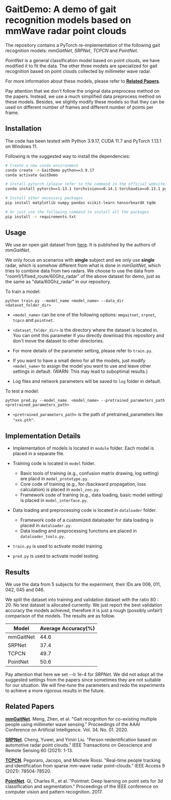 # GaitDemo: A demo of gait recognition models based on mmWave radar point clouds
The repository contains a PyTorch re-implementation of the following gait recognition models: *mmGaitNet*, *SRPNet*, *TCPCN* and *PointNet*.

*PointNet* is a general classification model based on point clouds, we have modified it to fit the data. The other three models are specialized for gait recognition based on point clouds collected by millimeter wave radar.

For more information about these models, please refer to [**Related Papers**](#click_jump).

Pay attention that we don't follow the original data preprocess method on the papers. Instead, we use a much simplified data preprocess method on these models. Besides, we slightly modify these models so that they can be used on different number of frames and different number of points per frame.

## Installation
The code has been tested with Python 3.9.17, CUDA 11.7 and PyTorch 1.13.1 on Windows 11.

Following is the suggested way to install the dependencies: 
```bash
# Create a new conda environment
conda create -n GaitDemo python==3.9.17
conda activate GaitDemo

# Install pytorch (please refer to the command in the official website)
conda install pytorch==1.13.1 torchvision==0.14.1 torchaudio==0.13.1 pytorch-cuda=11.7 -c pytorch -c nvidia

# Install other necessary packages
pip install matplotlib numpy pandas scikit-learn tensorboardX tqdm

# Or just use the following command to install all the packages
pip install -r requirements.txt
```

## Usage
We use an open gait dataset from <a href="https://github.com/mmGait/people-gait" target="_blank">here</a>. It is published by the authors of *mmGaitNet*.

We only focus on scenarios with **single** subject and we only use **single** radar, which is somehow different from what is done in *mmGaitNet*, which tries to combine data from two radars.  We choose to use the data from "room1/1/fixed_route/60Ghz_radar" of the above dataset for demo, just as the same as "data/60Ghz_radar" in our repository.

To train a model:

    python train.py --model_name <model_name> --data_dir <dataset_folder_dir>

* `<model_name>` can be one of the following options: `mmgaitnet`, `srpnet`, `tcpcn` and `pointnet`.

* `<dataset_folder_dir>` is the directory where the dataset is located in. You can omit this parameter if you directly download this repository and don't move the dataset to other directories.

* For more details of the parameter setting, please refer to `train.py`.

* If you want to have a small demo for all the models, just modify `<model_name>` to assign the model you want to use and leave other settings in default. (WARN: This may lead to suboptimal results.)

* Log files and network parameters will be saved to `log` folder in default.

To test a model:

    python pred.py --model_name  <model_name> --pretrained_parameters_path <pretrained_parameters_path>

* `<pretrained_parameters_path>` is the path of pretrained_parameters like `"xxx.pth"`.

## Implementation Details

* Implementation of models is located in `module` folder. Each model is placed in a separate file.

* Training code is located in `model` folder.
  * Basic tools of training (e.g., confusion matrix drawing, log setting) are placd in `model_prototype.py`.
  * Core code of training (e.g., for-/backward propagation, loss calculation) is placed in `model_zoo.py`.
  * Framework code of training (e.g., data loading, basic model setting) is placed in `model_interface.py`.

* Data loading and preprocessing code is located in `dataloader` folder.
  * Framework code of a customized dataloader for data loading is placed in `dataloader.py`.
  * Data loading and preprocessing functions are placed in `dataloader_tools.py`.

* `train.py` is used to activate model training.
  
* `pred.py` is used to activate model testing.

## Results
We use the data from 5 subjects for the experiment, their IDs are 006, 011, 042, 045 and 046.

We split the dataset into training and validation dataset with the ratio 80 : 20. No test dataset is allocated currently. We just report the best validation accuracy the models achieved, therefore it is just a rough (possibly unfair!) comparison of the models. The results are as follow.

|Model|Average Accuracy(%)|
|--|--|
|mmGaitNet|44.6|
|SRPNet|37.4|
|TCPCN|49.7|
|PointNet|50.6|

Pay attention that here we set --lr 1e-4 for *SRPNet*. We did not adopt all the suggested settings from the papers since sometimes they are not suitable for our situation. We will fine-tune the parameters and redo the experiments to achieve a more rigorous results in the future.

## Related Papers
 <a id="click_jump"></a>
 <a href="https://ojs.aaai.org/index.php/AAAI/article/download/5430/5286">__mmGaitNet__</a>. Meng, Zhen, et al. "Gait recognition for co-existing multiple people using millimeter wave sensing." Proceedings of the AAAI Conference on Artificial Intelligence. Vol. 34. No. 01. 2020.

 <a href="https://ieeexplore.ieee.org/abstract/document/9420713/">__SRPNet__</a>. Cheng, Yuwei, and Yimin Liu. "Person reidentification based on automotive radar point clouds." IEEE Transactions on Geoscience and Remote Sensing 60 (2021): 1-13.

 <a href="https://ieeexplore.ieee.org/stamp/stamp.jsp?tp=&arnumber=9440989">__TCPCN__</a>. Pegoraro, Jacopo, and Michele Rossi. "Real-time people tracking and identification from sparse mm-wave radar point-clouds." IEEE Access 9 (2021): 78504-78520.

 <a href="https://openaccess.thecvf.com/content_cvpr_2017/papers/Qi_PointNet_Deep_Learning_CVPR_2017_paper.pdf">__PointNet__</a>. Qi, Charles R., et al. "Pointnet: Deep learning on point sets for 3d classification and segmentation." Proceedings of the IEEE conference on computer vision and pattern recognition. 2017.
